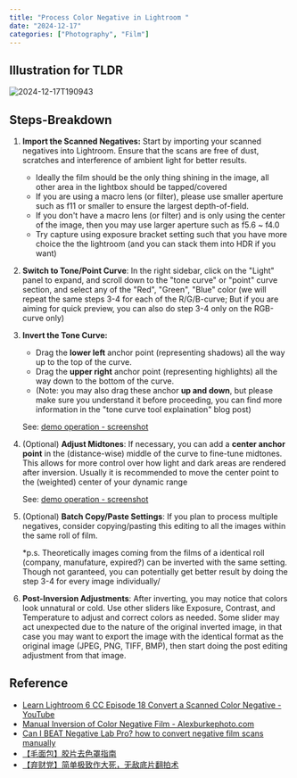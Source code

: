 ```yaml
---
title: "Process Color Negative in Lightroom "
date: "2024-12-17"
categories: ["Photography", "Film"]
---
```


## Illustration for TLDR
![2024-12-17T190943](2024-12-17T190943.png)


## Steps-Breakdown
1. **Import the Scanned Negatives:** Start by importing your scanned negatives into Lightroom. Ensure that the scans are free of dust, scratches and interference of ambient light for better results.

    - Ideally the film should be the only thing shining in the image, all other area in the lightbox should be tapped/covered
    - If you are using a macro lens (or filter), please use smaller aperture such as f11 or smaller to ensure the largest depth-of-field.
    - If you don't have a macro lens (or filter) and is only using the center of the image, then you may use larger aperture such as f5.6 ~ f4.0
    - Try capture using exposure bracket setting such that you have more choice the the lightroom (and you can stack them into HDR if you want)

2. **Switch to Tone/Point Curve**: In the right sidebar, click on the "Light" panel to expand, and scroll down to the "tone curve" or "point" curve section, and select any of the "Red", "Green", "Blue" color (we will repeat the same steps 3-4 for each of the R/G/B-curve; But if you are aiming for quick preview, you can also do step 3-4 only on the RGB-curve only)

3. **Invert the Tone Curve:**

    -   Drag the **lower left** anchor point (representing shadows) all the way up to the top of the curve.
    -   Drag the **upper right** anchor point (representing highlights) all the way down to the bottom of the curve.
    -   (Note: you may also drag these anchor **up and down**, but please make sure you understand it before proceeding, you can find more information in the "tone curve tool explaination" blog post)

    See: [demo operation - screenshot](2024-12-18T103713-4479360.png)

4.   (Optional) **Adjust Midtones**: If necessary, you can add a **center anchor point** in the (distance-wise) middle of the curve to fine-tune midtones. This allows for more control over how light and dark areas are rendered after inversion. Usually it is recommended to move the center point to the (weighted) center of your dynamic range 

     See: [demo operation - screenshot](2024-12-18T103713.png)

5.   (Optional) **Batch Copy/Paste Settings**: If you plan to process multiple negatives, consider copying/pasting this editing to all the images within the same roll of film. 

     \*p.s. Theoretically images coming from the films of a identical roll (company, manufature, expired?) can be inverted with the same setting. Though not garanteed, you can potentially get better result by doing the step 3-4 for every image individually/

6.   **Post-Inversion Adjustments**: After inverting, you may notice that colors look unnatural or cold. Use other sliders like Exposure, Contrast, and Temperature to adjust and correct colors as needed. Some slider may act unexpected due to the nature of the original inverted image, in that case you may want to export the image with the identical format as the original image (JPEG, PNG, TIFF, BMP), then start doing the post editing adjustment from that image.



## Reference

- [Learn Lightroom 6  CC Episode 18 Convert a Scanned Color Negative - YouTube](https://www.youtube.com/watch?v=zy7c2ikUhcM)
- [Manual Inversion of Color Negative Film - Alexburkephoto.com](https://www.alexburkephoto.com/blog/2019/10/16/manual-inversion-of-color-negative-film)
- [Can I BEAT Negative Lab Pro? how to convert negative film scans manually](https://www.youtube.com/watch?v=rSYgAlf0ZQY)
- [【毛面包】胶片去色罩指南](https://www.bilibili.com/video/BV19nztY6EES)
- [【弃财党】简单极致作大死，无敌底片翻拍术](https://www.bilibili.com/BV1nM411F7MH)